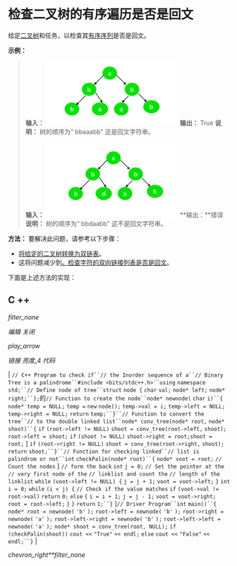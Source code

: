 # 检查二叉树的有序遍历是否是回文

给定[二叉树](https://www.geeksforgeeks.org/binary-tree-data-structure/)和任务，以检查其[有序序列](https://www.geeksforgeeks.org/tree-traversals-inorder-preorder-and-postorder/)是否是回文。

**示例：**

> **输入：**
> ![](img/38794aac18f0127ecf2abcd9bdda2a98.png)
> **输出：** True
> **说明：**
> 树的顺序为“ bbaaabb” 这是回文字符串。
> 
> **输入：**
> ![](img/787020686d40d89902c5e489a8572ccb.png)
> **输出：**错误
> **说明：**
> 树的顺序为“ bbdaabb” 这不是回文字符串。

**方法：**
要解决此问题，请参考以下步骤：

*   [将给定的二叉树转换为双链表](https://www.geeksforgeeks.org/in-place-convert-a-given-binary-tree-to-doubly-linked-list/)。
*   这将问题减少到[。检查字符的双向链接列表是否是回文](https://www.geeksforgeeks.org/check-doubly-linked-list-characters-palindrome-not/)。

下面是上述方法的实现：

## C ++

*filter_none*

*编辑*
*关闭*

*play_arrow*

*链接*
*亮度_4*
*代码*

| `// C++ Program to check if``// the Inorder sequence of a``// Binary Tree is a palindrome``#include <bits/stdc++.h>``using` `namespace` `std;``// Define node of tree``struct` `node {` `char` `val;` `node* left;` `node* right;``};`的`// Function to create the node``node* newnode(` `char` `i)``{` `node* temp = NULL;` `temp =` `new` `node();` `temp->val = i;` `temp->left = NULL;` `temp->right = NULL;` `return` `temp;``}``// Function to convert the tree``// to the double linked list``node* conv_tree(node* root,` `node* shoot)``{` `if` `(root->left != NULL)` `shoot = conv_tree(root->left,` `shoot);` `root->left = shoot;` `if` `(shoot != NULL)` `shoot->right = root;`​​ `shoot = root;` ] `if` `(root->right != NULL)` `shoot = conv_tree(root->right,` `shoot);` `return` `shoot;``}``// Function for checking linked``// list is palindrom or not``int` `checkPalin(node* root)``{` `node* voot = root;` `// Count the nodes` ] `// form the back` `int` `j = 0;` `// Set the pointer at the` `// very first node of the` `// linklist and count the` `// length of the linklist` `while` `(voot->left != NULL) {` `j = j + 1;` `voot = voot->left;` `}` `int` `i = 0;` `while` `(i < j) {` `// Check if the value matches` `if` `(voot->val != root->val)` `return` `0;` `else` `{` `i = i + 1;` `j = j - 1;` `voot = voot->right;` `root = root->left;` `}` `}` `return` `1;``}` ]`// Driver Program``int` `main()``{` `node* root = newnode(` `'b'` `);` `root->left = newnode(` `'b'` `);` `root->right = newnode(` `'a'` `);` `root->left->right = newnode(` `'b'` `);` `root->left->left = newnode(` `'a'` `);` `node* shoot = conv_tree(root, NULL);` `if` `(checkPalin(shoot))` `cout <<` `"True"` `<< endl;` `else` `cout <<` `"False"` `<< endl;``}` |

*chevron_right**filter_none*